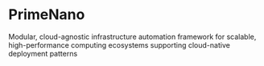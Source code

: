 # PrimeNano
Modular, cloud-agnostic infrastructure automation framework for scalable, high-performance computing ecosystems supporting cloud-native deployment patterns
